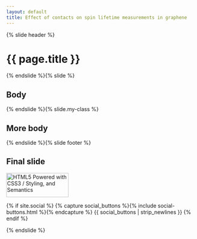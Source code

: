 ```yaml
---
layout: default
title: Effect of contacts on spin lifetime measurements in graphene
---
```


{% slide header %}

# {{ page.title }}

{% endslide %}{% slide %}

## Body

{% endslide %}{% slide.my-class %}

## More body

{% endslide %}{% slide footer %}

## Final slide
<p>
  <a href='http://www.w3.org/html/logo/'>
    <img alt='HTML5 Powered with CSS3 / Styling, and Semantics' height='64' src='{% asset_path html5-badge-h-css3-semantics.png %}' title='HTML5 Powered with CSS3 / Styling, and Semantics' width='165'>
  </a>
</p>
{% if site.social %}
  {% capture social_buttons %}{% include social-buttons.html %}{% endcapture %}
  {{ social_buttons | strip_newlines }}
{% endif %}

{% endslide %}
